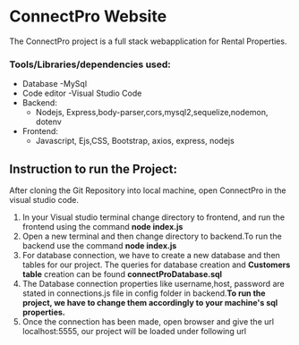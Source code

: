 # ConnectPro Website

The ConnectPro project is a full stack webapplication for Rental Properties.

### Tools/Libraries/dependencies used:
-  Database -MySql
- Code editor -Visual Studio Code 
- Backend:
  - Nodejs, Express,body-parser,cors,mysql2,sequelize,nodemon, dotenv
- Frontend:
  - Javascript, Ejs,CSS, Bootstrap, axios, express, nodejs

## Instruction to run the Project:

After cloning the Git Repository into local machine, open ConnectPro in the visual studio code.

1. In your Visual studio terminal change directory to frontend, and run the frontend using the command <strong> node index.js</strong>
2. Open a new terminal and then change directory to backend.To run the backend use the command <strong>node index.js</strong>
3. For database connection, we have to create a new database and then tables for our project. The queries for database creation and <strong>Customers table</strong> creation can be found <strong>connectProDatabase.sql</strong>
4. The Database connection properties like username,host, password are stated in connections.js file in config folder in backend.<strong>To run the project, we have to change them accordingly to your machine's sql properties.</strong>
5. Once the connection has been made, open browser and give the url localhost:5555, our project will be loaded under following url 
